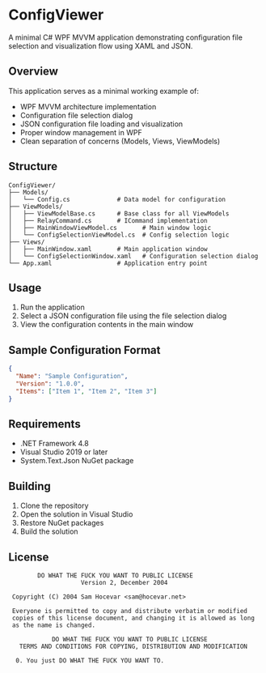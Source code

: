 # ConfigViewer

A minimal C# WPF MVVM application demonstrating configuration file selection and visualization flow using XAML and JSON.

## Overview

This application serves as a minimal working example of:

- WPF MVVM architecture implementation
- Configuration file selection dialog
- JSON configuration file loading and visualization
- Proper window management in WPF
- Clean separation of concerns (Models, Views, ViewModels)

## Structure

```
ConfigViewer/
├── Models/
│   └── Config.cs             # Data model for configuration
├── ViewModels/
│   ├── ViewModelBase.cs      # Base class for all ViewModels
│   ├── RelayCommand.cs       # ICommand implementation
│   ├── MainWindowViewModel.cs       # Main window logic
│   └── ConfigSelectionViewModel.cs  # Config selection logic
├── Views/
│   ├── MainWindow.xaml       # Main application window
│   └── ConfigSelectionWindow.xaml   # Configuration selection dialog
└── App.xaml                  # Application entry point
```

## Usage

1. Run the application
2. Select a JSON configuration file using the file selection dialog
3. View the configuration contents in the main window

## Sample Configuration Format

```json
{
  "Name": "Sample Configuration",
  "Version": "1.0.0",
  "Items": ["Item 1", "Item 2", "Item 3"]
}
```

## Requirements

- .NET Framework 4.8
- Visual Studio 2019 or later
- System.Text.Json NuGet package

## Building

1. Clone the repository
2. Open the solution in Visual Studio
3. Restore NuGet packages
4. Build the solution

## License

```
        DO WHAT THE FUCK YOU WANT TO PUBLIC LICENSE
                    Version 2, December 2004

 Copyright (C) 2004 Sam Hocevar <sam@hocevar.net>

 Everyone is permitted to copy and distribute verbatim or modified
 copies of this license document, and changing it is allowed as long
 as the name is changed.

            DO WHAT THE FUCK YOU WANT TO PUBLIC LICENSE
   TERMS AND CONDITIONS FOR COPYING, DISTRIBUTION AND MODIFICATION

  0. You just DO WHAT THE FUCK YOU WANT TO.
```
